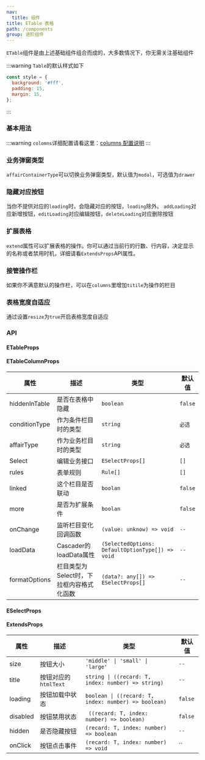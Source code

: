 ```yaml
---
nav:
  title: 组件
title: ETable 表格
path: /components
group: 进阶组件
---
```


`ETable`组件是由上述基础组件组合而成的，大多数情况下，你无需关注基础组件

:::warning
`Table`的默认样式如下

```js
const style = {
  background: '#fff',
  padding: 15,
  margin: 15,
};
```

:::

### 基本用法

<code background="#eee" compact="true" src="./demo/all.jsx"></code>
:::warning
`colomns`详细配置请看这里：[columns 配置说明](https://mmdctjj.github.io/raetable/guide/columns#columns%E9%85%8D%E7%BD%AE%E8%AF%B4%E6%98%8E)
:::

### 业务弹窗类型

`affairContainerType`可以切换业务弹窗类型，默认值为`modal`，可选值为`drawer`
<code compact="true" src="./demo/drawer.jsx"></code>

### 隐藏对应按钮

当你不提供对应的`loading`时，会隐藏对应的按钮，`loading`除外。
`addLoading`对应新增按钮，`editLoading`对应编辑按钮，`deleteLoading`对应删除按钮
<code compact="true" src="./demo/loading.jsx"></code>

### 扩展表格

`extend`属性可以扩展表格的操作。你可以通过当前行的行数、行内容，决定显示的名称或者禁用时机，详细请看`ExtendsProps`API属性。
<code compact="true" src="./demo/extend.jsx"></code>

### 接管操作栏

如果你不满意默认的操作栏，可以在`columns`里增加`titile`为操作的栏目
<code compact="true" src="./demo/action.jsx"></code>

### 表格宽度自适应

通过设置`resize`为`true`开启表格宽度自适应
<code compact="true" src="./demo/resizeTable.jsx"></code>

### API

#### ETableProps

<API id="__ETableProps"></API>

#### ETableColumnProps
|属性|描述|类型|默认值|
|---|---|---|---|
|hiddenInTable|是否在表格中隐藏|`boolean`|`false`|
|conditionType|作为条件栏目时的类型|`string`|`必选`|
|affairType|作为业务栏目时的类型|`string`|`必选`|
|Select|编辑业务接口|`ESelectProps[]`|`[]`|
|rules|表单规则|`Rule[]`|`[]`|
|linked|这个栏目是否联动|`boolan`|`false`|
|more|是否为扩展条件|`boolan`|`false`|
|onChange|监听栏目变化回调函数|`(value: unknow) => void`|`--`|
|loadData|Cascader的loadData属性|`(SelectedOptions: DefaultOptionType[]) => void`|`--`|
|formatOptions|栏目类型为Select时，下拉框内容格式化函数|`(data?: any[]) => ESelectProps[]`|`--`|

#### ESelectProps

<API id="_ESelect"></API>

#### ExtendsProps

|属性|描述|类型|默认值|
|---|---|---|---|
|size|按钮大小|`'middle' \| 'small' \| 'large'`|`--`|
|title|按钮对应的`htmlText`|`string \| ((recard: T, index: number) => string)`|`--`|
|loading|按钮加载中状态|`boolean \| ((recard: T, index: number) => boolean)`|`false`|
|disabled|按钮禁用状态|` ((recard: T, index: number) => boolean)`|`false`|
|hidden|是否隐藏按钮|`(recard: T, index: number) => boolean`|`--`|
|onClick|按钮点击事件|`(recard: T, index: number) => void`|``|



